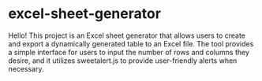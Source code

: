 # excel-sheet-generator

Hello! This project is an Excel sheet generator that allows users to create and export a dynamically generated table to an Excel file. The tool provides a simple interface for users to input the number of rows and columns they desire, and it utilizes sweetalert.js to provide user-friendly alerts when necessary.
